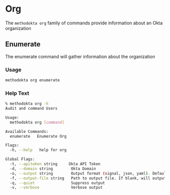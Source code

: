# Org

The `methodokta org` family of commands provide information about an Okta organization

## Enumerate

The enumerate command will gather information about the organization

### Usage

```bash
methodokta org enumerate
```

### Help Text

```bash
% methodokta org -h
Audit and command Users

Usage:
  methodokta org [command]

Available Commands:
  enumerate   Enumerate Org

Flags:
  -h, --help   help for org

Global Flags:
  -t, --apitoken string     Okta API Token
  -d, --domain string        Okta Domain
  -o, --output string        Output format (signal, json, yaml). Default value is signal (default "signal")
  -f, --output-file string   Path to output file. If blank, will output to STDOUT
  -q, --quiet                Suppress output
  -v, --verbose              Verbose output
  ```